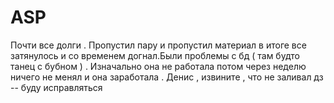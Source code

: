# ASP
Почти все долги . Пропустил пару и пропустил материал в итоге все затянулось и со временем догнал.Были проблемы с бд ( там будто танец с бубном ) . Изначально она не работала потом через неделю ничего не менял и она заработала . Денис , извините , что не заливал дз -- буду исправляться
